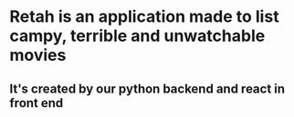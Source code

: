 # Retah is an application made to list campy, terrible and unwatchable movies

## It's created by our python backend and react in front end
